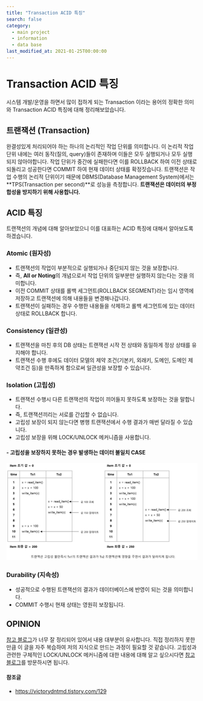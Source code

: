 ```yaml
---
title: "Transaction ACID 특징"
search: false
category: 
  - main project
  - information
  - data base
last_modified_at: 2021-01-25T00:00:00
---
```


# Transaction ACID 특징<br>
 
시스템 개발/운영을 하면서 많이 접하게 되는 Transaction 이라는 용어의 정확한 의미와 Transaction ACID 특징에 대해 정리해보았습니다. 

## 트랜잭션 (Transaction)
완결성있게 처리되어야 하는 하나의 논리적인 작업 단위를 의미합니다. 
이 논리적 작업 단위 내에는 여러 동작(질의, query)들이 존재하며 이들은 모두 실행되거나 모두 실행되지 않아야합니다. 
작업 단위가 중간에 실패한다면 이를 ROLLBACK 하여 이전 상태로 되돌리고 성공한다면 COMMIT 하여 현재 데이터 상태를 확정짓습니다. 
트랜잭션은 작업 수행의 논리적 단위이기 때문에 DBMS(Database Management System)에서는 **TPS(Transaction per second)**로 성능을 측정합니다. 
**트랜잭션은 데이터의 부정합성을 방지하기 위해 사용합니다.** 

## ACID 특징
트랜잭션의 개념에 대해 알아보았으니 이를 대표하는 ACID 특징에 대해서 알아보도록 하겠습니다. 

### Atomic (원자성)
- 트랜잭션의 작업이 부분적으로 실행되거나 중단되지 않는 것을 보장합니다.
- 즉, **All or Noting**의 개념으로서 작업 단위의 일부분만 실행하지 않는다는 것을 의미합니다.
- 이전 COMMIT 상태를 롤백 세그먼트(ROLLBACK SEGMENT)라는 임시 영역에 저장하고 트랜잭션에 의해 내용들을 변경해나갑니다.
- 트랜잭션이 실패하는 경우 수행한 내용들을 삭제하고 롤백 세그먼트에 있는 데이터 상태로 ROLLBACK 합니다. 

### Consistency (일관성)
- 트랜잭션을 마친 후의 DB 상태는 트랜잭션 시작 전 상태와 동일하게 정상 상태를 유지해야 합니다.
- 트랜잭션 수행 후에도 데이터 모델의 제약 조건(기본키, 외래키, 도메인, 도메인 제약조건 등)을 만족하게 함으로써 일관성을 보장할 수 있습니다.

### Isolation (고립성)
- 트랜잭션 수행시 다른 트랜잭션의 작업이 끼어들지 못하도록 보장하는 것을 말합니다.
- 즉, 트랜잭션끼리는 서로를 간섭할 수 없습니다.
- 고립성 보장이 되지 않는다면 병행 트랜잭션에서 수행 결과가 매번 달라질 수 있습니다.
- 고립성 보장을 위해 LOCK/UNLOCK 메커니즘을 사용합니다.

#### - 고립성을 보장하지 못하는 경우 발생하는 데이터 불일치 CASE
<p align="center"><img src="/images/transcation-acid-1.JPG"></p>

### Durability (지속성)
- 성공적으로 수행된 트랜잭션의 결과가 데이터베이스에 반영이 되는 것을 의미합니다.
- COMMIT 수행시 현재 상태는 영원히 보장됩니다.

## OPINION
[참고 블로그][acid-blogLink]가 너무 잘 정리되어 있어서 내용 대부분이 유사합니다. 
직접 정리하지 못한만큼 이 글을 자주 복습하여 저의 지식으로 만드는 과정이 필요할 것 같습니다. 
고립성과 관련한 구체적인 LOCK/UNLOCK 메커니즘에 대한 내용에 대해 알고 싶으시다면 [참고 블로그][acid-blogLink]를 방문하시면 됩니다.  

#### 참조글
- <https://victorydntmd.tistory.com/129>

[acid-blogLink]: https://victorydntmd.tistory.com/129